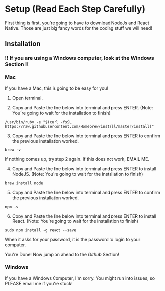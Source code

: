 # Setup (Read Each Step Carefully) #
First thing is first, you're going to have to download NodeJs and React Native. Those are just big fancy words for the coding stuff we will need! 

## Installation
### !! If you are using a Windows computer, look at the Windows Section !! ###
### Mac
If you have a Mac, this is going to be easy for you!

1. Open terminal.

2. Copy and Paste the line below into terminal and press ENTER. (Note: You're going to wait for the installation to finish)
```shell
/usr/bin/ruby -e "$(curl -fsSL https://raw.githubusercontent.com/Homebrew/install/master/install)"
```

3. Copy and Paste the line below into terminal and press ENTER to confirm the previous installation worked.
```shell
brew -v
```
If nothing comes up, try step 2 again. If this does not work, EMAIL ME.

4. Copy and Paste the line below into terminal and press ENTER to install NodeJS. (Note: You're going to wait for the installation to finish)
```shell
brew install node
```

5. Copy and Paste the line below into terminal and press ENTER to confirm the previous installation worked.
```shell
npm -v
```

6. Copy and Paste the line below into terminal and press ENTER to install React. (Note: You're going to wait for the installation to finish)
```shell
sudo npm install -g react --save
```
When it asks for your password, it is the password to login to your computer.

You're Done! Now jump on ahead to the *Github* Section!

### Windows
If you have a Windows Computer, I'm sorry. You might run into issues, so PLEASE email me if you're stuck!
